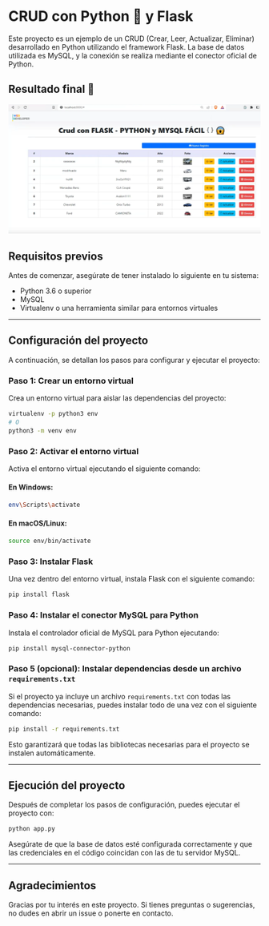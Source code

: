 # CRUD con Python 🐍 y Flask

Este proyecto es un ejemplo de un CRUD (Crear, Leer, Actualizar, Eliminar) desarrollado en Python utilizando el framework Flask. La base de datos utilizada es MySQL, y la conexión se realiza mediante el conector oficial de Python. 


## Resultado final 🚀

![](https://raw.githubusercontent.com/urian121/imagenes-proyectos-github/master/crud-pytho-con-flask.png)


## Requisitos previos

Antes de comenzar, asegúrate de tener instalado lo siguiente en tu sistema:

- Python 3.6 o superior
- MySQL
- Virtualenv o una herramienta similar para entornos virtuales

---

## Configuración del proyecto

A continuación, se detallan los pasos para configurar y ejecutar el proyecto:

### Paso 1: Crear un entorno virtual

Crea un entorno virtual para aislar las dependencias del proyecto:

```bash
virtualenv -p python3 env
# O
python3 -m venv env
```

### Paso 2: Activar el entorno virtual

Activa el entorno virtual ejecutando el siguiente comando:

#### En Windows:
```bash
env\Scripts\activate
```

#### En macOS/Linux:
```bash
source env/bin/activate
```

### Paso 3: Instalar Flask

Una vez dentro del entorno virtual, instala Flask con el siguiente comando:

```bash
pip install flask
```

### Paso 4: Instalar el conector MySQL para Python

Instala el controlador oficial de MySQL para Python ejecutando:

```bash
pip install mysql-connector-python
```

### Paso 5 (opcional): Instalar dependencias desde un archivo `requirements.txt`

Si el proyecto ya incluye un archivo `requirements.txt` con todas las dependencias necesarias, puedes instalar todo de una vez con el siguiente comando:

```bash
pip install -r requirements.txt
```

Esto garantizará que todas las bibliotecas necesarias para el proyecto se instalen automáticamente.

---

## Ejecución del proyecto

Después de completar los pasos de configuración, puedes ejecutar el proyecto con:

```bash
python app.py
```

Asegúrate de que la base de datos esté configurada correctamente y que las credenciales en el código coincidan con las de tu servidor MySQL.



---

## Agradecimientos

Gracias por tu interés en este proyecto. Si tienes preguntas o sugerencias, no dudes en abrir un issue o ponerte en contacto.

